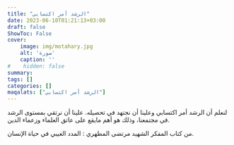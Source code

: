 ```yaml
---
title: "الرشد أمر اكتسابي"
date: 2023-06-10T01:21:13+03:00
draft: false
ShowToc: False
cover:
    image: img/motahary.jpg
    alt: 'صورة'
    caption: ''
#    hidden: false
summary: 
tags: []
categories: []
maqalats: ["الرشد أمر اكتسابي"]
---
```

لنعلم أن الرشد أمر اكتسابي وعلينا أن نجتهد في تحصيله. علينا أن نرتقي بمستوى الرشد في مجتمعنا، وذلك هو أهم مايقع على عاتق العلماء وزعماء الدين.

من كتاب المفكر الشهيد مرتضى المطهري :
المدد الغيبي في حياة الإنسان.